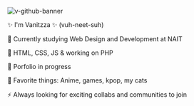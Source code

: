 ![v-github-banner](https://github.com/Vanitzza/Vanitzza/assets/144278210/a221caad-d64d-44ff-b303-db26ed097d11)

✨ I'm Vanitzza ✨ (vuh-neet-suh)

🌱 Currently studying Web Design and Development at NAIT 

📖 HTML, CSS, JS & working on PHP

📁 Porfolio in progress

💞️ Favorite things: Anime, games, kpop, my cats 

⚡ Always looking for exciting collabs and communities to join

<!---
Vanitzza/Vanitzza is a ✨ special ✨ repository because its `README.md` (this file) appears on your GitHub profile.
You can click the Preview link to take a look at your changes.
--->

